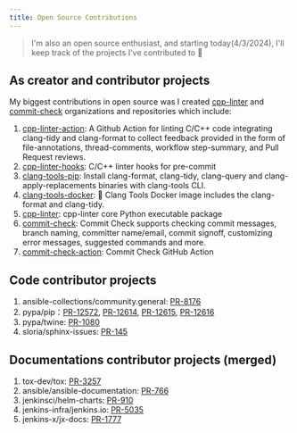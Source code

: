 ```yaml
---
title: Open Source Contributions
---
```


> I'm also an open source enthusiast, and starting today(4/3/2024), I'll keep track of the projects I've contributed to 💪

## As creator and contributor projects 

My biggest contributions in open source was I created [cpp-linter](https://github.com/cpp-linter/) and [commit-check](https://github.com/commit-check) organizations and repositories which include:

1. [cpp-linter-action](https://github.com/cpp-linter/cpp-linter-action): A Github Action for linting C/C++ code integrating clang-tidy and clang-format to collect feedback provided in the form of file-annotations, thread-comments, workflow step-summary, and Pull Request reviews.
2. [cpp-linter-hooks](https://github.com/cpp-linter/cpp-linter-hooks): C/C++ linter hooks for pre-commit
3. [clang-tools-pip](https://github.com/cpp-linter/clang-tools-pip): Install clang-format, clang-tidy, clang-query and clang-apply-replacements binaries with clang-tools CLI.
4. [clang-tools-docker](https://github.com/cpp-linter/clang-tools-docker): 🐳 Clang Tools Docker image includes the clang-format and clang-tidy.
5. [cpp-linter](https://github.com/cpp-linter/cpp-linter): cpp-linter core Python executable package
6. [commit-check](https://github.com/commit-check/commit-check): Commit Check supports checking commit messages, branch naming, committer name/email, commit signoff, customizing error messages, suggested commands and more.
7. [commit-check-action](https://github.com/commit-check/commit-check-action): Commit Check GitHub Action

## Code contributor projects

1. ansible-collections/community.general: [PR-8176](https://github.com/ansible-collections/community.general/pull/8176)
2. pypa/pip：[PR-12572](https://github.com/pypa/pip/pull/12572), [PR-12614](https://github.com/pypa/pip/pull/12614), [PR-12615](https://github.com/pypa/pip/pull/12615), [PR-12616](https://github.com/pypa/pip/pull/12616)
3. pypa/twine: [PR-1080](https://github.com/pypa/twine/pull/1080)
4. sloria/sphinx-issues: [PR-145](https://github.com/sloria/sphinx-issues/pull/145)

## Documentations contributor projects (merged)

1. tox-dev/tox: [PR-3257](https://github.com/tox-dev/tox/pull/3257)
2. ansible/ansible-documentation: [PR-766](https://github.com/ansible/ansible-documentation/pull/766)
3. jenkinsci/helm-charts: [PR-910](https://github.com/jenkinsci/helm-charts/pull/910)
4. jenkins-infra/jenkins.io: [PR-5035](https://github.com/jenkins-infra/jenkins.io/pull/5035)
5. jenkins-x/jx-docs: [PR-1777](https://github.com/jenkins-x/jx-docs/pull/1777)
